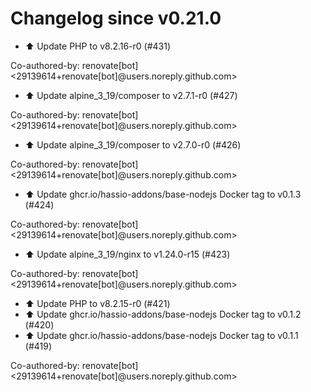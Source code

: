 # Changelog since v0.21.0
- ⬆️ Update PHP to v8.2.16-r0 (#431)

Co-authored-by: renovate[bot] <29139614+renovate[bot]@users.noreply.github.com> 
- ⬆️ Update alpine_3_19/composer to v2.7.1-r0 (#427)

Co-authored-by: renovate[bot] <29139614+renovate[bot]@users.noreply.github.com> 
- ⬆️ Update alpine_3_19/composer to v2.7.0-r0 (#426)

Co-authored-by: renovate[bot] <29139614+renovate[bot]@users.noreply.github.com> 
- ⬆️ Update ghcr.io/hassio-addons/base-nodejs Docker tag to v0.1.3 (#424)

Co-authored-by: renovate[bot] <29139614+renovate[bot]@users.noreply.github.com> 
- ⬆️ Update alpine_3_19/nginx to v1.24.0-r15 (#423)

Co-authored-by: renovate[bot] <29139614+renovate[bot]@users.noreply.github.com> 
- ⬆️ Update PHP to v8.2.15-r0 (#421) 
- ⬆️ Update ghcr.io/hassio-addons/base-nodejs Docker tag to v0.1.2 (#420) 
- ⬆️ Update ghcr.io/hassio-addons/base-nodejs Docker tag to v0.1.1 (#419)

Co-authored-by: renovate[bot] <29139614+renovate[bot]@users.noreply.github.com> 
